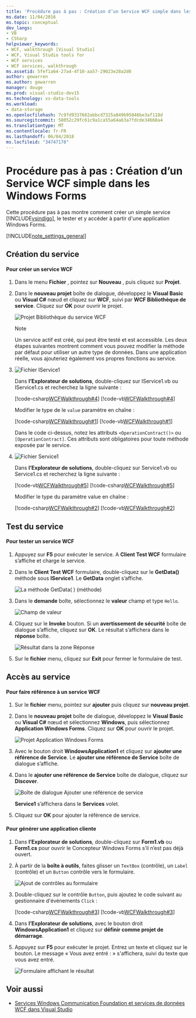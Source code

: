 ```yaml
---
title: 'Procédure pas à pas : Création d’un Service WCF simple dans les Windows Forms'
ms.date: 11/04/2016
ms.topic: conceptual
dev_langs:
- VB
- CSharp
helpviewer_keywords:
- WCF, walkthrough [Visual Studio]
- WCF, Visual Studio tools for
- WCF services
- WCF services, walkthrough
ms.assetid: 5fef1a64-27a4-4f10-aa57-29023e28a2d6
author: gewarren
ms.author: gewarren
manager: douge
ms.prod: visual-studio-dev15
ms.technology: vs-data-tools
ms.workload:
- data-storage
ms.openlocfilehash: 7c9fd9337682abbcd7325a849b95846be3af118d
ms.sourcegitcommit: 58052c29fc61c9a1ca55a64a63a7fdcde34668a4
ms.translationtype: MT
ms.contentlocale: fr-FR
ms.lasthandoff: 06/04/2018
ms.locfileid: "34747178"
---
```

# <a name="walkthrough-creating-a-simple-wcf-service-in-windows-forms"></a>Procédure pas à pas : Création d’un Service WCF simple dans les Windows Forms
Cette procédure pas à pas montre comment créer un simple service [!INCLUDE[vsindigo](../data-tools/includes/vsindigo_md.md)], le tester et y accéder à partir d'une application Windows Forms.

[!INCLUDE[note_settings_general](../data-tools/includes/note_settings_general_md.md)]

## <a name="creating-the-service"></a>Création du service

#### <a name="to-create-a-wcf-service"></a>Pour créer un service WCF

1.  Dans le menu **Fichier** , pointez sur **Nouveau** , puis cliquez sur **Projet**.

2.  Dans le **nouveau projet** boîte de dialogue, développez le **Visual Basic** ou **Visual C#** nœud et cliquez sur **WCF**, suivi par **WCF Bibliothèque de service**. Cliquez sur **OK** pour ouvrir le projet.

     ![Projet Bibliothèque du service WCF](../data-tools/media/wcf1.png)

    > [!NOTE]
    >  Un service actif est créé, qui peut être testé et est accessible. Les deux étapes suivantes montrent comment vous pouvez modifier la méthode par défaut pour utiliser un autre type de données. Dans une application réelle, vous ajouteriez également vos propres fonctions au service.

3.  ![Fichier IService1](../data-tools/media/wcf2.png)

     Dans **l’Explorateur de solutions**, double-cliquez sur IService1.vb ou IService1.cs et recherchez la ligne suivante :

     [!code-csharp[WCFWalkthrough#4](../data-tools/codesnippet/CSharp/walkthrough-creating-a-simple-wcf-service-in-windows-forms_1.cs)]
     [!code-vb[WCFWalkthrough#4](../data-tools/codesnippet/VisualBasic/walkthrough-creating-a-simple-wcf-service-in-windows-forms_1.vb)]

     Modifier le type de le `value` paramètre en chaîne :

     [!code-csharp[WCFWalkthrough#1](../data-tools/codesnippet/CSharp/walkthrough-creating-a-simple-wcf-service-in-windows-forms_2.cs)]
     [!code-vb[WCFWalkthrough#1](../data-tools/codesnippet/VisualBasic/walkthrough-creating-a-simple-wcf-service-in-windows-forms_2.vb)]

     Dans le code ci-dessus, notez les attributs `<OperationContract()>` ou `[OperationContract]`. Ces attributs sont obligatoires pour toute méthode exposée par le service.

4.  ![Fichier Service1](../data-tools/media/wcf3.png)

     Dans **l’Explorateur de solutions**, double-cliquez sur Service1.vb ou Service1.cs et recherchez la ligne suivante :

     [!code-vb[WCFWalkthrough#5](../data-tools/codesnippet/VisualBasic/walkthrough-creating-a-simple-wcf-service-in-windows-forms_3.vb)]
     [!code-csharp[WCFWalkthrough#5](../data-tools/codesnippet/CSharp/walkthrough-creating-a-simple-wcf-service-in-windows-forms_3.cs)]

     Modifier le type du paramètre value en chaîne :

     [!code-csharp[WCFWalkthrough#2](../data-tools/codesnippet/CSharp/walkthrough-creating-a-simple-wcf-service-in-windows-forms_4.cs)]
     [!code-vb[WCFWalkthrough#2](../data-tools/codesnippet/VisualBasic/walkthrough-creating-a-simple-wcf-service-in-windows-forms_4.vb)]

## <a name="testing-the-service"></a>Test du service

#### <a name="to-test-a-wcf-service"></a>Pour tester un service WCF

1.  Appuyez sur **F5** pour exécuter le service. A **Client Test WCF** formulaire s’affiche et charge le service.

2.  Dans le **Client Test WCF** formulaire, double-cliquez sur le **GetData()** méthode sous **IService1**. Le **GetData** onglet s’affiche.

     ![La méthode GetData&#40; &#41; (méthode)](../data-tools/media/wcf4.png)

3.  Dans le **demande** boîte, sélectionnez le **valeur** champ et type `Hello`.

     ![Champ de valeur](../data-tools/media/wcf5.png)

4.  Cliquez sur le **Invoke** bouton. Si un **avertissement de sécurité** boîte de dialogue s’affiche, cliquez sur **OK**. Le résultat s’affichera dans le **réponse** boîte.

     ![Résultat dans la zone Réponse](../data-tools/media/wcf6.png)

5.  Sur le **fichier** menu, cliquez sur **Exit** pour fermer le formulaire de test.

## <a name="accessing-the-service"></a>Accès au service

#### <a name="to-reference-a-wcf-service"></a>Pour faire référence à un service WCF

1.  Sur le **fichier** menu, pointez sur **ajouter** puis cliquez sur **nouveau projet**.

2.  Dans le **nouveau projet** boîte de dialogue, développez le **Visual Basic** ou **Visual C#** nœud et sélectionnez **Windows**, puis sélectionnez **Application Windows Forms**. Cliquez sur **OK** pour ouvrir le projet.

     ![Projet Application Windows Forms](../data-tools/media/wcf7.png)

3.  Avec le bouton droit **WindowsApplication1** et cliquez sur **ajouter une référence de Service**. Le **ajouter une référence de Service** boîte de dialogue s’affiche.

4.  Dans le **ajouter une référence de Service** boîte de dialogue, cliquez sur **Discover**.

     ![Boîte de dialogue Ajouter une référence de service](../data-tools/media/wcf8.png)

     **Service1** s’affichera dans le **Services** volet.

5.  Cliquez sur **OK** pour ajouter la référence de service.

#### <a name="to-build-a-client-application"></a>Pour générer une application cliente

1.  Dans **l’Explorateur de solutions**, double-cliquez sur **Form1.vb** ou **Form1.cs** pour ouvrir le Concepteur Windows Forms s’il n’est pas déjà ouvert.

2.  À partir de la **boîte à outils**, faites glisser un `TextBox` (contrôle), un `Label` (contrôle) et un `Button` contrôle vers le formulaire.

     ![Ajout de contrôles au formulaire](../data-tools/media/wcf9.png)

3.  Double-cliquez sur le contrôle `Button`, puis ajoutez le code suivant au gestionnaire d'événements `Click` :

     [!code-csharp[WCFWalkthrough#3](../data-tools/codesnippet/CSharp/walkthrough-creating-a-simple-wcf-service-in-windows-forms_5.cs)]
     [!code-vb[WCFWalkthrough#3](../data-tools/codesnippet/VisualBasic/walkthrough-creating-a-simple-wcf-service-in-windows-forms_5.vb)]

4.  Dans **l’Explorateur de solutions**, avec le bouton droit **WindowsApplication1** et cliquez sur **définir comme projet de démarrage**.

5.  Appuyez sur **F5** pour exécuter le projet. Entrez un texte et cliquez sur le bouton. Le message « Vous avez entré : » s'affichera, suivi du texte que vous avez entré.

     ![Formulaire affichant le résultat](../data-tools/media/wcf10.png)

## <a name="see-also"></a>Voir aussi

- [Services Windows Communication Foundation et services de données WCF dans Visual Studio](../data-tools/windows-communication-foundation-services-and-wcf-data-services-in-visual-studio.md)